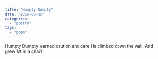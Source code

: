 ```yaml
---
title: "Humpty Dumpty"
date: "2016-06-15"
categories: 
  - "poetry"
tags: 
  - "poem"
---
```


Humpty Dumpty learned caution and care He climbed down the wall. And grew fat in a chair!
